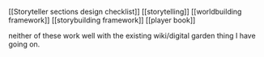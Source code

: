 [[Storyteller sections design checklist]]
[[storytelling]]
[[worldbuilding framework]]
[[storybuilding framework]]
[[player book]]

neither of these work well with the existing wiki/digital garden thing I have going on.